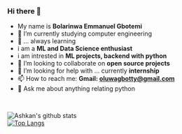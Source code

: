 ### Hi there 👋
- My name is **Bolarinwa Emmanuel Gbotemi** 
- 📖 I’m currently studying computer engineering 
- 🌱 ... always learning
- i am a **ML and Data Science enthusiast**
- i am intrested in **ML projects, backend with python**
- 👯 I’m looking to collaborate on **open source projects**
- 🤔 I’m looking for help with ... currently **internship**
- 📫 How to reach me: **Gmail: oluwagbotty@gmail.com**
- 💬 Ask me about anything relating python 

<br>

![Ashkan's github stats](https://github-readme-stats.vercel.app/api?username=gbotemib&show_icons=true&theme=default) <br>
[![Top Langs](https://github-readme-stats.vercel.app/api/top-langs/?username=onifs10&layout=compact)](https://github.com/gbotemib/gbotemib)

<!--
**onifs10/onifs10** is a ✨ _special_ ✨ repository because its `README.md` (this file) appears on your GitHub profile.

Here are some ideas to get you started:

- 🔭 I’m currently working on ...
- 🌱 I’m currently learning ...
- 👯 I’m looking to collaborate on ...
- 🤔 I’m looking for help with ...
- 💬 Ask me about ...
- 📫 How to reach me: ...
- 😄 Pronouns: ...
- ⚡ Fun fact: ...
-->
